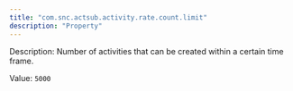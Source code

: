 ```yaml
---
title: "com.snc.actsub.activity.rate.count.limit"
description: "Property"
---
```


Description: Number of activities that can be created within a certain time frame.

Value: `5000`